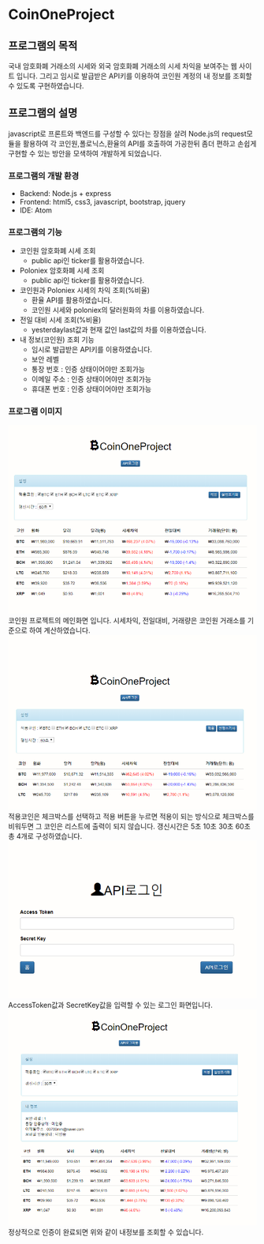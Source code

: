 # CoinOneProject

## 프로그램의 목적

국내 암호화폐 거래소의 시세와 외국 암호화폐 거래소의 시세 차익을
보여주는 웹 사이트 입니다.
그리고 임시로 발급받은 API키를 이용하여 코인원 계정의
내 정보를 조회할 수 있도록 구현하였습니다.

## 프로그램의 설명

javascript로 프론트와 백엔드를 구성할 수 있다는 장점을 살려 Node.js의 request모듈을 활용하여
각 코인원,폴로닉스,환율의 API를 호출하여 가공한뒤 좀더 편하고 손쉽게 구현할 수 있는 방안을
모색하여 개발하게 되었습니다.

### 프로그램의 개발 환경

  - Backend: Node.js + express
  - Frontend: html5, css3, javascript, bootstrap, jquery
  - IDE: Atom

### 프로그램의 기능

  - 코인원 암호화폐 시세 조회
    - public api인 ticker를 활용하였습니다.
  - Poloniex 암호화폐 시세 조회
    - public api인 ticker를 활용하였습니다.
  - 코인원과 Poloniex 시세의 차익 조회(%비율)
    - 환율 API를 활용하였습니다.
    - 코인원 시세와 poloniex의 달러원화의 차를 이용하였습니다.
  - 전일 대비 시세 조회(%비율)
    - yesterdaylast값과 현재 값인 last값의 차를 이용하였습니다.
  - 내 정보(코인원) 조회 기능
    - 임시로 발급받은 API키를 이용하였습니다.
    - 보안 레벨
    - 통장 번호 : 인증 상태이어야만 조회가능
    - 이메일 주소 : 인증 상태이어야만 조회가능
    - 휴대폰 번호 : 인증 상태이어야만 조회가능


### 프로그램 이미지

![메인화면](./public/images/main.png)
코인원 프로젝트의 메인화면 입니다. 시세차익, 전일대비, 거래량은 코인원 거래소를 기준으로
하여 계산하였습니다.
![설정적용화면](./public/images/config.png)
적용코인은 체크박스를 선택하고 적용 버튼을 누르면 적용이 되는 방식으로 체크박스를 비워두면
그 코인은 리스트에 출력이 되지 않습니다.
갱신시간은 5초 10초 30초 60초 총 4개로 구성하였습니다.
![API로그인화면](./public/images/login.png)
AccessToken값과 SecretKey값을 입력할 수 있는 로그인 화면입니다.
![내정보조회화면](./public/images/info.png)
정상적으로 인증이 완료되면 위와 같이 내정보를 조회할 수 있습니다.
